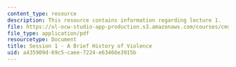 ```yaml
---
content_type: resource
description: This resource contains information regarding lecture 1.
file: https://ol-ocw-studio-app-production.s3.amazonaws.com/courses/cms-840-at-the-limit-violence-in-contemporary-representation-fall-2013/a435909d69c5caee7224e63466e3915b_MITCMS_840F13_Session_1.pdf
file_type: application/pdf
resourcetype: Document
title: Session 1 - A Brief History of Violence
uid: a435909d-69c5-caee-7224-e63466e3915b
---
```

